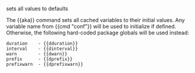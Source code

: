 sets all values to defaults

The {{aka}} command sets all cached variables to their initial values. Any variable name from {{cmd "conf"}} will be used to initialize if defined.  Otherwise, the following hard-coded package globals will be used instead:

    duration    - {{dduration}}
    interval    - {{dinterval}}
    warn        - {{dwarn}}
    prefix      - {{dprefix}}
    prefixwarn  - {{dprefixwarn}}

